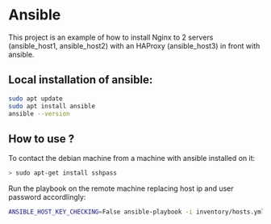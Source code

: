 # Ansible
This project is an example of how to install Nginx to 2 servers (ansible_host1, ansible_host2) with an HAProxy (ansible_host3) in front with ansible.  
## Local installation of ansible:

```sh
sudo apt update
sudo apt install ansible
ansible --version
```

## How to use ?  

To contact the debian machine from a machine with ansible installed on it:
```sh
> sudo apt-get install sshpass
```
Run the playbook on the remote machine replacing host ip and user password accordlingly: 
```sh
ANSIBLE_HOST_KEY_CHECKING=False ansible-playbook -i inventory/hosts.yml playbook.yml --extra-vars="ansible_host1=x.x.x.x ansible_host2=y.y.y.y ansible_host3=z.z.z.Z ansible_user=admin ansible_ssh_pass=xxxxxxxx"
```